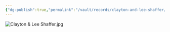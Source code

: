 ```yaml
---
{"dg-publish":true,"permalink":"/vault/records/clayton-and-lee-shaffer/","tags":["Christopher-Clayton-Shaffer","Leancy-Shaffer"]}
---
```


![Clayton & Lee Shaffer.jpg](/img/user/assets/Clayton_&_Lee_Shaffer.jpg.resources/Clayton%20&%20Lee%20Shaffer.jpg)
